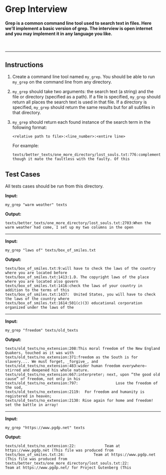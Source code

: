 # Grep Interview
#### Grep is a common command line tool used to search text in files.  Here we’ll implement a basic version of grep. The interview is open internet and you may implement it in any language you like.
<br>

 

 ---
 

## Instructions

1. Create a command line tool named `my_grep`. You should be able to run `my_grep` on the command line from any directory.
2. `my_grep` should take two arguments: the search text (a string) and the file or directory (specified as a path).  If a file is specified, `my_grep` should return all places the search text is used in that file. If a directory is specified, `my_grep` should return the same results but for all subfiles in that directory.
3. `my_grep` should return each found instance of the search term in the following format:

    ```
    <relative path to file>:<line_number>:<entire line>
    ```

    For example:

    ```
    texts/better_texts/one_more_directory/lost_souls.txt:776:complement, though it mate the faultless with the faulty. Of this
    ```


## Test Cases
All tests cases should be run from this directory.


**Input:**  
```
my_grep "warm weather" texts
```
**Output:**  
```
texts/better_texts/one_more_directory/lost_souls.txt:2703:When the warm weather had come, I set up my two columns in the open
```

---

**Input:**  
```
my_grep "laws of" texts/box_of_smiles.txt
```
**Output:**  
```
texts/box_of_smiles.txt:9:will have to check the laws of the country where you are located before
texts/box_of_smiles.txt:1413:1.D. The copyright laws of the place where you are located also govern
texts/box_of_smiles.txt:1416:check the laws of your country in addition to the terms of this
texts/box_of_smiles.txt:1437:  United States, you will have to check the laws of the country where
texts/box_of_smiles.txt:1614:501(c)(3) educational corporation organized under the laws of the
```

---

**Input:**  
```
my_grep "freedom" texts/old_texts
```
**Output:**  
```
texts/old_texts/no_extension:208:This moral freedom of the New England Quakers, touched as it was with
texts/old_texts/no_extension:371:freedom as the South is for slavery.... We must forget, _forgive_, and
texts/old_texts/no_extension:483:wider human freedom everywhere—stirred and deepened his whole nature.
texts/old_texts/no_extension:667:interpreter; next, upon “the good old cause” of freedom, not only in his
texts/old_texts/no_extension:797:                 Lose the freedom of the sod,
texts/old_texts/no_extension:2119:  For freedom and humanity is registered in heaven;
texts/old_texts/no_extension:2130: Rise again for home and freedom! set the battle in array!
```

---

**Input:**  
```
my_grep "https://www.pgdp.net" texts
```
**Output:**  
```
texts/old_texts/no_extension:22:             Team at https://www.pgdp.net (This file was produced from
texts/box_of_smiles.txt:24:             Team at https://www.pgdp.net (This file was produced from
texts/better_texts/one_more_directory/lost_souls.txt:22:             Team at https://www.pgdp.net/ for Project Gutenberg (This
```